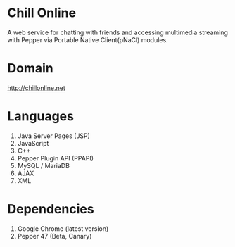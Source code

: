 

# Chill Online

A web service for chatting with friends and accessing multimedia streaming with Pepper via Portable Native Client(pNaCl) modules.

# Domain

http://chillonline.net


# Languages

1. Java Server Pages (JSP)
2. JavaScript
3. C++
4. Pepper Plugin API (PPAPI)
5. MySQL / MariaDB
6. AJAX
7. XML


# Dependencies

1. Google Chrome (latest version)
2. Pepper 47 (Beta, Canary)
